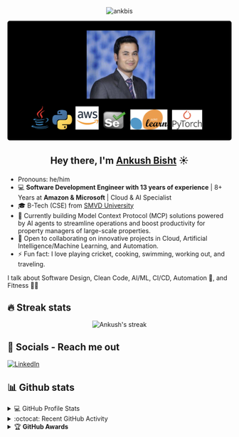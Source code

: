 <p align="center"> <img src="https://komarev.com/ghpvc/?username=ankbis" alt="ankbis" /> </p>

<a href="https://www.linkedin.com/in/ankushbisht/">
  <img src="https://github.com/ankbis/ankbis/blob/main/ankbis_github.png" style="border-radius:5px;" />
</a>

## <p align="center">Hey there, I'm [Ankush Bisht](https://www.linkedin.com/in/ankushbisht/) ☀️ </p>

- Pronouns: he/him
- :computer: **Software Development Engineer with 13 years of experience** | 8+ Years at **Amazon & Microsoft** | Cloud & AI Specialist
- :mortar_board: B-Tech (CSE) from [SMVD University](https://smvdu.ac.in/)
- 🌱 Currently building Model Context Protocol (MCP) solutions powered by AI agents to streamline operations and boost productivity for property managers of large-scale properties.
- 👯 Open to collaborating on innovative projects in Cloud, Artificial Intelligence/Machine Learning, and Automation.
- ⚡ Fun fact: I love playing cricket, cooking, swimming, working out, and traveling.

<p>I talk about Software Design, Clean Code, AI/ML, CI/CD, Automation 🤖, and Fitness 🏃‍♂️</p>


## 🔥 Streak stats
<!-- GitHub Readme Streak Stats - https://github.com/DenverCoder1/github-readme-streak-stats -->
<p align="center">
    <img title="🔥 Get streak stats for your profile at git.io/streak-stats" alt="Ankush's streak" src="https://github-readme-streak-stats.herokuapp.com/?user=ankbis&theme=neon-dark&hide_border=true"/>
</p>



## 📱 Socials - Reach me out

[![LinkedIn](https://img.shields.io/badge/LinkedIn-0077B5?style=for-the-badge&logo=linkedin&logoColor=white)](https://www.linkedin.com/in/ankushbisht/)

## 📊 Github stats
<!-- https://github.com/anuraghazra/github-readme-stats -->
<details> 
  <summary>💻  GitHub Profile Stats</summary>
  <br/>
    <a href="https://github.com/anuraghazra/github-readme-stats"><img alt="Ankush's Github Stats" src="https://github-readme-stats.vercel.app/api?username=ankbis&show_icons=true&count_private=true&theme=react&hide_border=true&bg_color=1F222E&title_color=F85D7F&icon_color=F8D866" height="192px"/></a>
  <a href="https://github.com/anuraghazra/github-readme-stats"><img alt="Ankush's Top Languages" src="https://github-readme-stats.vercel.app/api/top-langs/?username=ankbis&langs_count=8&layout=compact&theme=react&hide_border=true&bg_color=1F222E&title_color=F85D7F&icon_color=F8D866" height="192px"/></a>
  <br/>
  <b>Note:</b> Top languages is only a metric of the languages my public code consists of and doesn't reflect experience or skill level.
</details>
<!-- https://github.com/ashutosh00710/github-readme-activity-graph -->
<details>
  <summary>:octocat:  Recent GitHub Activity</summary>
  <br/>
   <a href="https://github.com/ashutosh00710/github-readme-activity-graph"><img alt="Ankush's Activity Graph" src="https://activity-graph.herokuapp.com/graph?username=ankbis&custom_title=ankbis's%20Contribution%20Graph&bg_color=1F222E&color=F8D866&line=F85D7F&point=FFFFFF&hide_border=true" /></a>
  <br/>
</details>
<details>
    <summary>&#127942 <b>GitHub Awards</b></summary>
  
![Github Trophy](https://github-profile-trophy.vercel.app/?username=ankbis)
  
</details>
